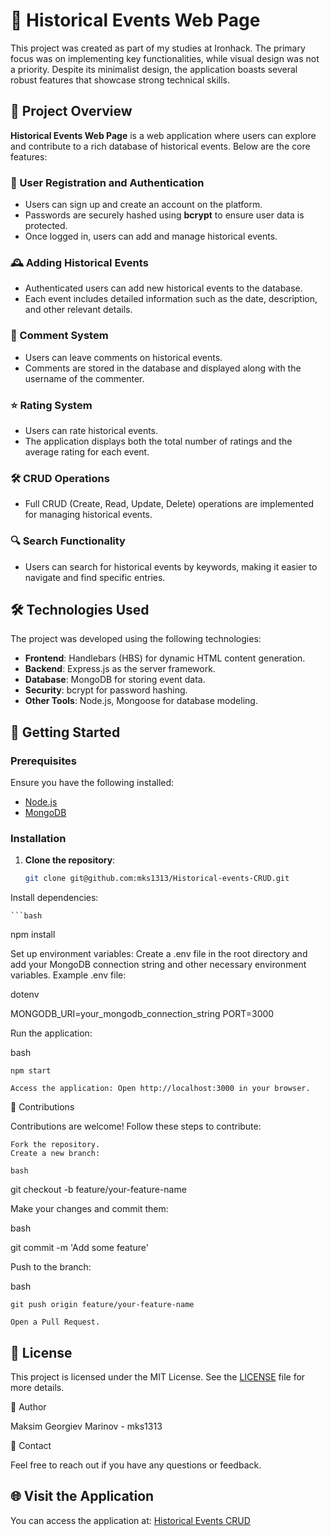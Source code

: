 # 📜 Historical Events Web Page

This project was created as part of my studies at Ironhack. The primary focus was on implementing key functionalities, while visual design was not a priority. Despite its minimalist design, the application boasts several robust features that showcase strong technical skills.

## 🌟 Project Overview

**Historical Events Web Page** is a web application where users can explore and contribute to a rich database of historical events. Below are the core features:

### 🔐 User Registration and Authentication

- Users can sign up and create an account on the platform.
- Passwords are securely hashed using **bcrypt** to ensure user data is protected.
- Once logged in, users can add and manage historical events.

### 🕰️ Adding Historical Events

- Authenticated users can add new historical events to the database.
- Each event includes detailed information such as the date, description, and other relevant details.

### 💬 Comment System

- Users can leave comments on historical events.
- Comments are stored in the database and displayed along with the username of the commenter.

### ⭐ Rating System

- Users can rate historical events.
- The application displays both the total number of ratings and the average rating for each event.

### 🛠️ CRUD Operations

- Full CRUD (Create, Read, Update, Delete) operations are implemented for managing historical events.

### 🔍 Search Functionality

- Users can search for historical events by keywords, making it easier to navigate and find specific entries.

## 🛠️ Technologies Used

The project was developed using the following technologies:

- **Frontend**: Handlebars (HBS) for dynamic HTML content generation.
- **Backend**: Express.js as the server framework.
- **Database**: MongoDB for storing event data.
- **Security**: bcrypt for password hashing.
- **Other Tools**: Node.js, Mongoose for database modeling.

## 🚀 Getting Started

### Prerequisites

Ensure you have the following installed:

- [Node.js](https://nodejs.org/)
- [MongoDB](https://www.mongodb.com/)

### Installation

1. **Clone the repository**:
   ```bash
   git clone git@github.com:mks1313/Historical-events-CRUD.git

 Install dependencies:

    ```bash

   npm install

Set up environment variables: Create a .env file in the root directory and add your MongoDB connection string and other necessary environment variables. Example .env file:

dotenv

MONGODB_URI=your_mongodb_connection_string
PORT=3000

Run the application:

bash

    npm start

    Access the application: Open http://localhost:3000 in your browser.

🤝 Contributions

Contributions are welcome! Follow these steps to contribute:

    Fork the repository.
    Create a new branch:

    bash

git checkout -b feature/your-feature-name

Make your changes and commit them:

bash

git commit -m 'Add some feature'

Push to the branch:

bash

    git push origin feature/your-feature-name

    Open a Pull Request.

## 📝 License

This project is licensed under the MIT License. See the [LICENSE](LICENSE) file for more details.


👤 Author

Maksim Georgiev Marinov - mks1313

📧 Contact

Feel free to reach out if you have any questions or feedback.

## 🌐 Visit the Application

You can access the application at: [Historical Events CRUD](https://historical-events-crud-git-main-maksims-projects-22a788de.vercel.app/)

